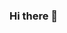 ### Hi there 👋

<a href="https://github.com/cidoguita/cidoguita/blob/master/github-readme.png" alt="a print-screen from a desktop with a forest background. There is an open Terminal Window with a cowsay command saying: Fernando 'Cido' de Freitas. Biologist, programmer & apparently, not a robot.">


<!-- Background image by Dhruva Reddy "https://unsplash.com/photos/7NepJK9k8eM" -->

<!--
**cidoguita/cidoguita** is a ✨ _special_ ✨ repository because its `README.md` (this file) appears on your GitHub profile.

Here are some ideas to get you started:

- 🔭 I’m currently working on ...
- 🌱 I’m currently learning ...
- 👯 I’m looking to collaborate on ...
- 🤔 I’m looking for help with ...
- 💬 Ask me about ...
- 📫 How to reach me: ...
- 😄 Pronouns: ...
- ⚡ Fun fact: ...
-->

